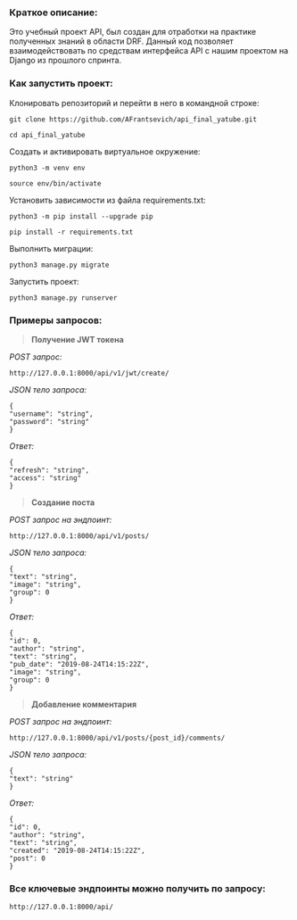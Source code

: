 ### Краткое описание:
Это учебный проект API, был создан для отработки на практике полученных знаний в области DRF.
Данный код позволяет взаимодействовать по средствам интерфейса API с нашим проектом на Django из прошлого спринта.

### Как запустить проект:

Клонировать репозиторий и перейти в него в командной строке:

```
git clone https://github.com/AFrantsevich/api_final_yatube.git
```

```
cd api_final_yatube
```

Cоздать и активировать виртуальное окружение:

```
python3 -m venv env
```

```
source env/bin/activate
```

Установить зависимости из файла requirements.txt:

```
python3 -m pip install --upgrade pip
```

```
pip install -r requirements.txt
```

Выполнить миграции:

```
python3 manage.py migrate
```

Запустить проект:

```
python3 manage.py runserver
```

### Примеры запросов:

>**Получение JWT токена**

*POST запрос:*

```http://127.0.0.1:8000/api/v1/jwt/create/```

*JSON тело запроса:*
```
{
"username": "string",
"password": "string"
}
```
*Ответ:*
```
{
"refresh": "string",
"access": "string"
}
```

>**Создание поста**

*POST запрос на эндпоинт:*

```http://127.0.0.1:8000/api/v1/posts/ ```

*JSON тело запроса:*
```
{
"text": "string",
"image": "string",
"group": 0
}
```
*Ответ:*
```
{
"id": 0,
"author": "string",
"text": "string",
"pub_date": "2019-08-24T14:15:22Z",
"image": "string",
"group": 0
}
```

>**Добавление комментария**

*POST запрос на эндпоинт:*

```http://127.0.0.1:8000/api/v1/posts/{post_id}/comments/ ```

*JSON тело запроса:*
```
{
"text": "string"
}
```
*Ответ:*
```
{
"id": 0,
"author": "string",
"text": "string",
"created": "2019-08-24T14:15:22Z",
"post": 0
}
```


### Все ключевые эндпоинты можно получить по запросу:

```
http://127.0.0.1:8000/api/
```